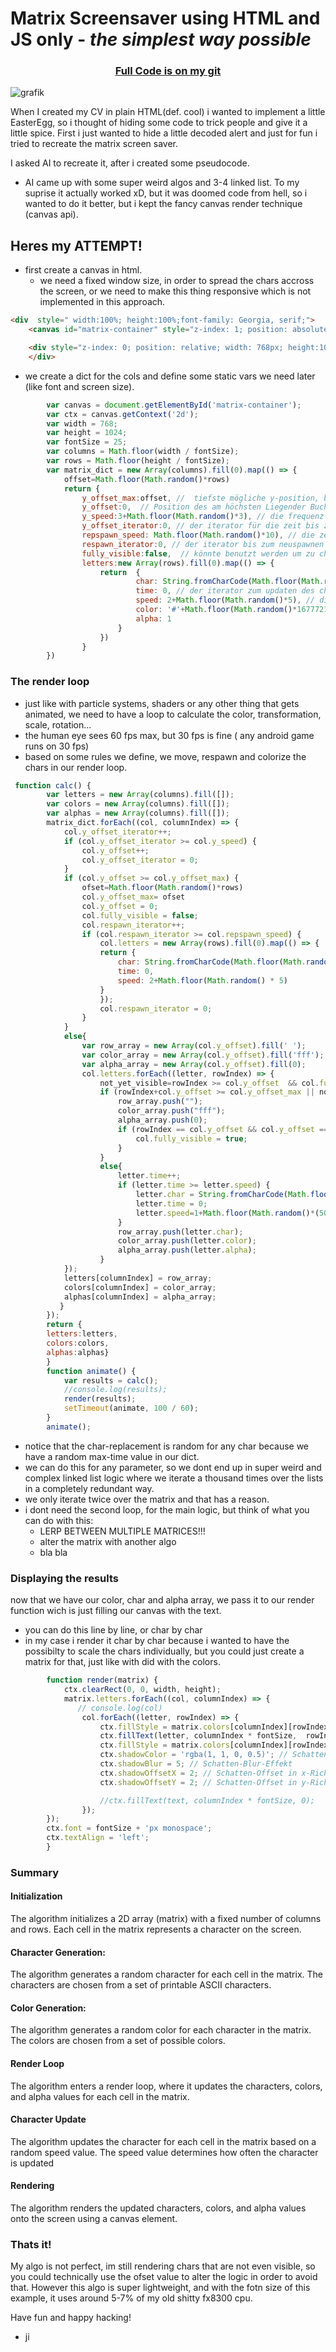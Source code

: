 # Matrix Screensaver using HTML and JS only - *the simplest way possible*

<div align="center">
  <h3><a href="https://github.com/ji-podhead/tech-stash/blob/main/visual/matrix.html">
    Full Code is on my git
  </a></h3>
</div>

![grafik](https://github.com/user-attachments/assets/2af1127d-f9c3-4504-a8f6-23bb258aac42)

When I created my CV in plain HTML(def. cool) i wanted to implement a little EasterEgg, so i thought of hiding some code to trick people and give it a little spice.
First i just wanted to hide a little decoded alert and just for fun i tried to recreate the matrix screen saver.

I asked AI to recreate it, after i created some pseudocode. 
- AI came up with some super weird algos and 3-4 linked list. To my suprise it actually worked xD, but it was doomed code from hell, so i wanted to do it better, but i kept the fancy canvas render technique (canvas api).

## Heres my ATTEMPT!

- first create a canvas in html.
  - we need a fixed window size, in order to spread the chars accross the screen, or we need to make this thing responsive which is not implemented in this approach.
```html
<div  style=" width:100%; height:100%;font-family: Georgia, serif;">
    <canvas id="matrix-container" style="z-index: 1; position: absolute;" width="768" height="1024"></canvas>

    <div style="z-index: 0; position: relative; width: 768px; height:1024px; justify-content: center; ">
    </div>
```

- we create a dict for the cols and define some static vars we need later (like font and screen size).
```js
        var canvas = document.getElementById('matrix-container');
        var ctx = canvas.getContext('2d');
        var width = 768;
        var height = 1024;
        var fontSize = 25;
        var columns = Math.floor(width / fontSize);
        var rows = Math.floor(height / fontSize);
        var matrix_dict = new Array(columns).fill(0).map(() => {
            offset=Math.floor(Math.random()*rows)
            return {
                y_offset_max:offset, //  tiefste mögliche y-position, bzw , max anzahl an buchstaben per row
                y_offset:0,  // Position des am höchsten Liegender Buchstabe in der Zeile
                y_speed:3+Math.floor(Math.random()*3), // die frequenz zur updaten der y-position in frames per second, zb F=5frames
                y_offset_iterator:0, // der iterator für die zeit bis zum updaten der y_position
                repspawn_speed: Math.floor(Math.random()*10), // die zeit bis nach dem kompletten auslöschen der spalte ein neues zeilenobjekt populiert wird
                respawn_iterator:0, // der iterator bis zum neuspawnen der spalte  nach vollständigem durchlauf
                fully_visible:false,  // könnte benutzt werden um zu checken ob der respawn_iterator inkrementiert werden soll
                letters:new Array(rows).fill(0).map(() => { 
                    return  {
                            char: String.fromCharCode(Math.floor(Math.random() * 128)), // der aktuelle Buchstabe der xy koordinate
                            time: 0, // der iterator zum updaten des chars
                            speed: 2+Math.floor(Math.random()*5), // die zeit bis zum updaten des chars in frames per second
                            color: '#'+Math.floor(Math.random()*16777215).toString(16),
                            alpha: 1
                        }  
                    })
                }
        })
```
### The render loop
- just like with particle systems, shaders or any other thing that gets animated, we need to have a loop to calculate the color, transformation, scale, rotation...
- the human eye sees 60 fps max, but 30 fps is fine ( any android game runs on 30 fps)
- based  on some rules we define, we move, respawn and colorize the chars in our render loop.

```js
 function calc() {
        var letters = new Array(columns).fill([]);
        var colors = new Array(columns).fill([]);
        var alphas = new Array(columns).fill([]);
        matrix_dict.forEach((col, columnIndex) => {
            col.y_offset_iterator++;
            if (col.y_offset_iterator >= col.y_speed) {
                col.y_offset++;
                col.y_offset_iterator = 0;
            }
            if (col.y_offset >= col.y_offset_max) {
                ofset=Math.floor(Math.random()*rows)
                col.y_offset_max= ofset
                col.y_offset = 0;
                col.fully_visible = false;
                col.respawn_iterator++;
                if (col.respawn_iterator >= col.repspawn_speed) {
                    col.letters = new Array(rows).fill(0).map(() => {
                    return {
                        char: String.fromCharCode(Math.floor(Math.random() * 128)),
                        time: 0,
                        speed: 2+Math.floor(Math.random() * 5)
                    }
                    });
                    col.respawn_iterator = 0;
                }
            }
            else{
                var row_array = new Array(col.y_offset).fill(' ');
                var color_array = new Array(col.y_offset).fill('fff');
                var alpha_array = new Array(col.y_offset).fill(0);
                col.letters.forEach((letter, rowIndex) => {
                    not_yet_visible=rowIndex >= col.y_offset  && col.fully_visible==false
                    if (rowIndex+col.y_offset >= col.y_offset_max || not_yet_visible) {
                        row_array.push("");
                        color_array.push("fff");
                        alpha_array.push(0);
                        if (rowIndex == col.y_offset && col.y_offset == col.y_offset_max && col.fully_visible == false) {
                            col.fully_visible = true;
                        }
                    }
                    else{
                        letter.time++;
                        if (letter.time >= letter.speed) {
                            letter.char = String.fromCharCode(Math.floor(Math.random() * 128));
                            letter.time = 0;
                            letter.speed=1+Math.floor(Math.random()*(50-col.y_speed))
                        }
                        row_array.push(letter.char);
                        color_array.push(letter.color);
                        alpha_array.push(letter.alpha);
                    }
            });
            letters[columnIndex] = row_array;
            colors[columnIndex] = color_array;
            alphas[columnIndex] = alpha_array;
           }
        });
        return {
        letters:letters,
        colors:colors,
        alphas:alphas}
        }
        function animate() {
            var results = calc();
            //console.log(results);
            render(results);
            setTimeout(animate, 100 / 60);
        }
        animate();
``` 
- notice that the char-replacement is random for any char because we have a random max-time value in our dict.
 - we can do this for any parameter, so we dont end up in super weird and complex linked list logic where we iterate a thousand times over the lists in a completely redundant way.
 - we only iterate twice over the matrix and that has a reason.
- i dont need the second loop, for the main logic, but think of what you can do with this:
  - LERP BETWEEN MULTIPLE MATRICES!!!
  - alter the matrix with another algo
  - bla bla
    
### Displaying the results

now that we have our color, char and alpha array, we pass it to our render function wich is just filling our canvas with the text.
 - you can do this line by line, or char by char
 - in my case i render it char by char because i wanted to have the possibilty to scale the chars individually, but you could just create a matrix for that, just like with did with the colors.
```js
        function render(matrix) {
            ctx.clearRect(0, 0, width, height);
            matrix.letters.forEach((col, columnIndex) => {
               // console.log(col)
                col.forEach((letter, rowIndex) => {
                    ctx.fillStyle = matrix.colors[columnIndex][rowIndex % matrix.colors[columnIndex].length]; 
                    ctx.fillText(letter, columnIndex * fontSize,  rowIndex * fontSize);
                    ctx.fillStyle = matrix.colors[columnIndex][rowIndex % matrix.colors[columnIndex].length];
                    ctx.shadowColor = 'rgba(1, 1, 0, 0.5)'; // Schattenfarbe
                    ctx.shadowBlur = 5; // Schatten-Blur-Effekt
                    ctx.shadowOffsetX = 2; // Schatten-Offset in x-Richtung
                    ctx.shadowOffsetY = 2; // Schatten-Offset in y-Richtung

                    //ctx.fillText(text, columnIndex * fontSize, 0);
                });
        });
        ctx.font = fontSize + 'px monospace';
        ctx.textAlign = 'left';
        }
```

### Summary

#### Initialization
 The algorithm initializes a 2D array (matrix) with a fixed number of columns and rows. Each cell in the matrix represents a character on the screen.


#### Character Generation: 
 The algorithm generates a random character for each cell in the matrix. The characters are chosen from a set of printable ASCII characters.

#### Color Generation:
The algorithm generates a random color for each character in the matrix. The colors are chosen from a set of possible colors.

#### Render Loop
The algorithm enters a render loop, where it updates the characters, colors, and alpha values for each cell in the matrix.

#### Character Update
The algorithm updates the character for each cell in the matrix based on a random speed value. The speed value determines how often the character is updated

#### Rendering
The algorithm renders the updated characters, colors, and alpha values onto the screen using a canvas element.

### Thats it!
My algo is not perfect, im still rendering chars that are not even visible, so you could technically use the ofset value to alter the logic in order to avoid that.
However this algo is super lightweight, and with the fotn size of this example, it uses around 5-7% of my old shitty fx8300 cpu.

Have fun and happy hacking!
- ji 
